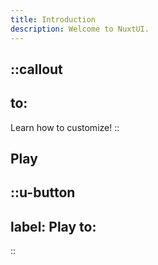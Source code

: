 ```yaml
---
title: Introduction
description: Welcome to NuxtUI.
---
```


::callout
---
to: 
---
Learn how to customize!
::

## Play
::u-button
---
label: Play
to: 
---
::
